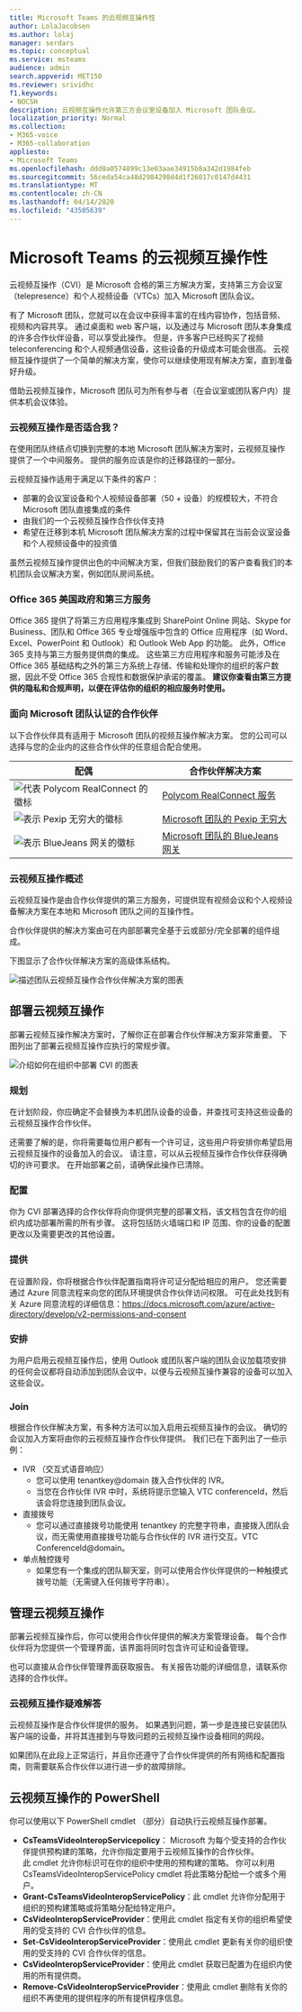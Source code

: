 ```yaml
---
title: Microsoft Teams 的云视频互操作性
author: LolaJacobsen
ms.author: lolaj
manager: serdars
ms.topic: conceptual
ms.service: msteams
audience: admin
search.appverid: MET150
ms.reviewer: srividhc
f1.keywords:
- NOCSH
description: 云视频互操作允许第三方会议室设备加入 Microsoft 团队会议。
localization_priority: Normal
ms.collection:
- M365-voice
- M365-collaboration
appliesto:
- Microsoft Teams
ms.openlocfilehash: ddd8a0574899c13e03aae34915b8a342d1984feb
ms.sourcegitcommit: 56ceda54ca48d2984298d4d1f26017c0147d4431
ms.translationtype: MT
ms.contentlocale: zh-CN
ms.lasthandoff: 04/14/2020
ms.locfileid: "43505639"
---
```

# <a name="cloud-video-interop-for-microsoft-teams"></a>Microsoft Teams 的云视频互操作性

云视频互操作（CVI）是 Microsoft 合格的第三方解决方案，支持第三方会议室（telepresence）和个人视频设备（VTCs）加入 Microsoft 团队会议。
 
有了 Microsoft 团队，您就可以在会议中获得丰富的在线内容协作，包括音频、视频和内容共享。 通过桌面和 web 客户端，以及通过与 Microsoft 团队本身集成的许多合作伙伴设备，可以享受此操作。 但是，许多客户已经购买了视频 teleconferencing 和个人视频通信设备，这些设备的升级成本可能会很高。 云视频互操作提供了一个简单的解决方案，使你可以继续使用现有解决方案，直到准备好升级。

借助云视频互操作，Microsoft 团队可为所有参与者（在会议室或团队客户内）提供本机会议体验。

### <a name="is-cloud-video-interop-for-me"></a>云视频互操作是否适合我？

在使用团队终结点切换到完整的本地 Microsoft 团队解决方案时，云视频互操作提供了一个中间服务。 提供的服务应该是你的迁移路径的一部分。

云视频互操作适用于满足以下条件的客户：

- 部署的会议室设备和个人视频设备部署（50 + 设备）的规模较大，不符合 Microsoft 团队直接集成的条件
- 由我们的一个云视频互操作合作伙伴支持
- 希望在迁移到本机 Microsoft 团队解决方案的过程中保留其在当前会议室设备和个人视频设备中的投资值

虽然云视频互操作提供出色的中间解决方案，但我们鼓励我们的客户查看我们的本机团队会议解决方案，例如团队房间系统。 

### <a name="office-365-us-government-and-third-party-services"></a>Office 365 美国政府和第三方服务

Office 365 提供了将第三方应用程序集成到 SharePoint Online 网站、Skype for Business、团队和 Office 365 专业增强版中包含的 Office 应用程序（如 Word、Excel、PowerPoint 和 Outlook）和 Outlook Web App 的功能。 此外，Office 365 支持与第三方服务提供商的集成。 这些第三方应用程序和服务可能涉及在 Office 365 基础结构之外的第三方系统上存储、传输和处理你的组织的客户数据，因此不受 Office 365 合规性和数据保护承诺的覆盖。 **建议你查看由第三方提供的隐私和合规声明，以便在评估你的组织的相应服务时使用。**



### <a name="partners-certified-for-microsoft-teams"></a>面向 Microsoft 团队认证的合作伙伴

以下合作伙伴具有适用于 Microsoft 团队的视频互操作解决方案。 您的公司可以选择与您的企业内的这些合作伙伴的任意组合配合使用。 

|配偶|合作伙伴解决方案|
|----|---|
|![代表 Polycom RealConnect 的徽标](media/polycom.png) | <a href="https://aka.ms/PolycomRealConnect" target="_blank">Polycom RealConnect 服务</a> |
|![表示 Pexip 无穷大的徽标](media/pexip.png)| <a href="https://aka.ms/PexipInfinity" target="_blank">Microsoft 团队的 Pexip 无穷大</a> | 
|![表示 BlueJeans 网关的徽标](media/bluejeans.png)| <a href="https://aka.ms/BluejeansGateway" target="_blank">Microsoft 团队的 BlueJeans 网关</a> |

### <a name="cloud-video-interop-overview"></a>云视频互操作概述

云视频互操作是由合作伙伴提供的第三方服务，可提供现有视频会议和个人视频设备解决方案在本地和 Microsoft 团队之间的互操作性。

合作伙伴提供的解决方案由可在内部部署完全基于云或部分/完全部署的组件组成。 
     
下图显示了合作伙伴解决方案的高级体系结构。

![描述团队云视频互操作合作伙伴解决方案的图表](media/teams-cloud-video-interop-partner-solution.png)


## <a name="deploy-cloud-video-interop"></a>部署云视频互操作

部署云视频互操作解决方案时，了解你正在部署合作伙伴解决方案非常重要。 下图列出了部署云视频互操作应执行的常规步骤。

![介绍如何在组织中部署 CVI 的图表](media/deploying-cvi.png)

### <a name="plan"></a>规划

在计划阶段，你应确定不会替换为本机团队设备的设备，并查找可支持这些设备的云视频互操作合作伙伴。  

还需要了解的是，你将需要每位用户都有一个许可证，这些用户将安排你希望启用云视频互操作的设备加入的会议。 请注意，可以从云视频互操作合作伙伴获得确切的许可要求。 在开始部署之前，请确保此操作已清除。

### <a name="configure"></a>配置

你为 CVI 部署选择的合作伙伴将向你提供完整的部署文档，该文档包含在你的组织内成功部署所需的所有步骤。 这将包括防火墙端口和 IP 范围、你的设备的配置更改以及需要更改的其他设置。

### <a name="provision"></a>提供  

在设置阶段，你将根据合作伙伴配置指南将许可证分配给相应的用户。 您还需要通过 Azure 同意流程来向您的团队环境提供合作伙伴访问权限。 可在此处找到有关 Azure 同意流程的详细信息：https://docs.microsoft.com/azure/active-directory/develop/v2-permissions-and-consent 

### <a name="schedule"></a>安排

为用户启用云视频互操作后，使用 Outlook 或团队客户端的团队会议加载项安排的任何会议都将自动添加到团队会议中，以便与云视频互操作兼容的设备可以加入这些会议。

### <a name="join"></a>Join

根据合作伙伴解决方案，有多种方法可以加入启用云视频互操作的会议。 确切的会议加入方案将由你的云视频互操作合作伙伴提供。 我们已在下面列出了一些示例：

- IVR （交互式语音响应） 
  - 您可以使用 tenantkey@domain 拨入合作伙伴的 IVR。
  - 当您在合作伙伴 IVR 中时，系统将提示您输入 VTC conferenceId，然后该会将您连接到团队会议。
- 直接拨号 
  - 您可以通过直接拨号功能使用 tenantkey 的完整字符串，直接拨入团队会议，而无需使用直接拨号功能与合作伙伴的 IVR 进行交互。VTC ConferenceId@domain。
- 单点触控拨号 
  - 如果您有一个集成的团队聊天室，则可以使用合作伙伴提供的一种触摸式拨号功能（无需键入任何拨号字符串）。

## <a name="manage-cloud-video-interop"></a>管理云视频互操作

部署云视频互操作后，你可以使用合作伙伴提供的解决方案管理设备。 每个合作伙伴将为您提供一个管理界面，该界面将同时包含许可证和设备管理。 

也可以直接从合作伙伴管理界面获取报告。 有关报告功能的详细信息，请联系你选择的合作伙伴。 

### <a name="troubleshooting-cloud-video-interop"></a>云视频互操作疑难解答

云视频互操作是合作伙伴提供的服务。 如果遇到问题，第一步是连接已安装团队客户端的设备，并将其连接到与导致问题的云视频互操作设备相同的网段。 

如果团队在此段上正常运行，并且你还遵守了合作伙伴提供的所有网络和配置指南，则需要联系合作伙伴以进行进一步的故障排除。 

## <a name="powershell-for-cloud-video-interop"></a>云视频互操作的 PowerShell

你可以使用以下 PowerShell cmdlet （部分）自动执行云视频互操作部署。

- **CsTeamsVideoInteropServicepolicy**： Microsoft 为每个受支持的合作伙伴提供预构建的策略，允许你指定要用于云视频互操作的合作伙伴。<br>此 cmdlet 允许你标识可在你的组织中使用的预构建的策略。 你可以利用 CsTeamsVideoInteropServicePolicy cmdlet 将此策略分配给一个或多个用户。
- **Grant-CsTeamsVideoInteropServicePolicy**：此 cmdlet 允许你分配用于组织的预构建策略或将策略分配给特定用户。
- **CsVideoInteropServiceProvider**：使用此 cmdlet 指定有关你的组织希望使用的受支持的 CVI 合作伙伴的信息。
- **Set-CsVideoInteropServiceProvider**：使用此 cmdlet 更新有关你的组织使用的受支持的 CVI 合作伙伴的信息。
- **CsVideoInteropServiceProvider**：使用此 cmdlet 获取已配置为在组织内使用的所有提供商。
- **Remove-CsVideoInteropServiceProvider**：使用此 cmdlet 删除有关你的组织不再使用的提供程序的所有提供程序信息。
